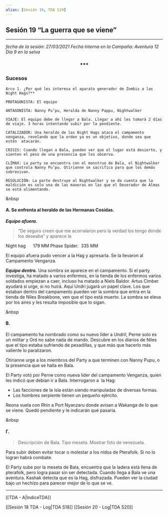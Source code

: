 ```yaml
---
alias: [Sesión 19, TDA S19]
---
```


## Sesión 19 “La guerra que se viene”

---
  
*fecha de la sesión: 27/03/2021
Fecha Interna en la Campaña: Aventura 12 Dia 9 en la selva*

<div align='center'>
<h3> *** </h3>
</div>

### Sucesos

	Arco 1. ¿Por qué les interesa el aparato generador de Zombis a las Night Hags?**
	
	PROTAGONISTA: El equipo
	
	ANTAGONISTA: Nanny Pu’pu, Heralda de Nanny Pappu, Nightwalker
	
	VIAJE: El equipo debe de llegar a Bala. Llegar a ahí les tomará 2 días de viaje. 3 horas intentando subir por la pendiente.
	
	CATALIZADOR: Una heraldo de las Night Hags ataca el campamento venganza, revelando que la orden ya es un objetivo, donde sea que estén  atacarán. 
	
	CRISIS: Cuando llegan a Bala, pueden ver que el lugar está desierto, y sienten el peso de una presencia que los observa.
	
	CLÍMAX: La party se encuentra con el monstruo de Bala, el Nightwalker que controla Nanny Pu’pu. Otirianne se sacrifica para que los demás sobrevivan.
	
	RESOLUCIÓN: La parte destruye al Nightwalker y se da cuenta que la maldición es solo una de las maneras en las que el Devorador de Almas se está alimentando.

&nbsp

#### &Alpha;. Se enfrenta al heraldo de las Hermanas Cosidas.

***Equipo afuera.***
>“De seguro creen que me acorralaron pero la verdad los tengo donde los deseaba” y aparece la 

Night hag      179 MM
Phase Spider.  335 MM

El equipo afuera pudo vencer a la Hag y apresarla. Se la llevaron al Campamento Venganza.

***Equipo dentro.***
Una sombra se aparece en el campamento. Si el party investiga, ha matado a varios enfermos, en la tienda de los enfermos varios soldados empiezan a caer, incluso ha matado a Niels Baldor.
Artus Cimber ayudará si urge, si no huirá.
Aquí Undri jugará un papel clave. 
Los que estaban dentro del campamento pueden ver la sombra que entra en la tienda de Niles Breakbone, ven que el tipo está muerto. La sombra se eleva por los aires y les resulta imposible que lo sigan.

&nbsp

#### &Beta;. 
El campamento ha nombrado como su nuevo líder a Undril, Perne solo es un militar y Ord no sabe nada de mando. Descubre en los diarios de Niles que el tipo estaba sufriendo de pesadillas, y que más que hacerlo más valiente lo paralizaron.

Otirianne urge a los miembros del Party a que terminen con Nanny Pupu, o la presencia que se halla en Bala. 

El Party votó por Perne como nueva líder del campamento Venganza, quien les indicó que debían ir a Bala. Interrogaron a  la Hag:
- Las facciones de la isla están siendo manipuladas de diversas formas.
- Los hombres serpiente tienen un pequeño ejército.

Reona vuela con Rhin a Port Nyanzaru donde avisan a Wakanga de lo que se viene. Quedó pendiente y le indicarán qué pasaría.

&nbsp

#### &Gamma;. 

>Descripción de Bala. Tipo meseta. Mostrar foto de venezuela.

Para subir deben evitar tocar o molestar a los nidos de Pterafolk. Si no lo logran habrá combate.

El Party sube por la meseta de Bala, encuentra que la ladera está llena de pterafolk, pero logra pasar sin ser detectada. Cuando llega a Bala ve una aventura. Kashak detecta que es la Hag, disfrazada. Pueden ver la ciudad bajo un hechizo para parecer mejor de lo que se ve.

---

[[TDA - A|IndiceTDA]]

[[Sesión 18 TDA - Log|TDA S18]]
[[Sesión 20 - Log|TDA S20]]